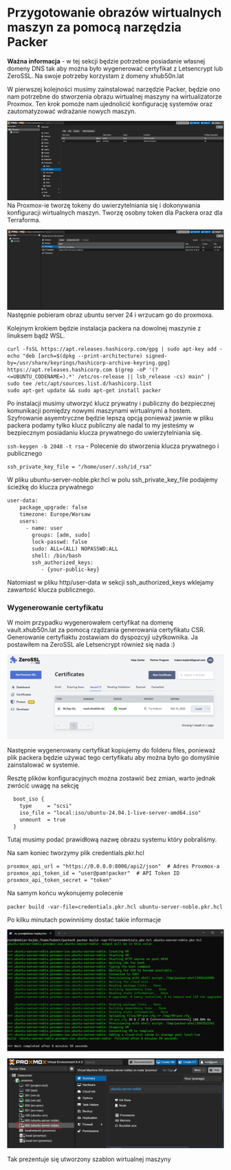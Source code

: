 # Przygotowanie obrazów wirtualnych maszyn za pomocą narzędzia Packer 

**Ważna informacja** - w tej sekcji będzie potrzebne posiadanie własnej domeny DNS tak aby można było wygenerować certyfikat z Letsencrypt lub ZeroSSL. Na swoje potrzeby korzystam z domeny xhub50n.lat

W pierwszej kolejności musimy zainstalować narzędzie Packer, będzie ono nam potrzebne do stworzenia obrazu wirtualnej maszyny na wirtualizatorze Proxmox. Ten krok pomoże nam ujednolicić konfigurację systemów oraz zautomatyzować wdrażanie nowych maszyn.

![Create token](./images/packer/create-token.png)
Na Proxmox-ie tworzę tokeny do uwierzytelniania się i dokonywania konfiguracji wirtualnych maszyn. Tworzę osobny token dla Packera oraz dla Terraforma.

![alt text](./images/packer/download-image.png)
Następnie pobieram obraz ubuntu server 24 i wrzucam go do proxmoxa. 

Kolejnym krokiem będzie instalacja packera na dowolnej maszynie z linuksem bądź WSL.

```
curl -fsSL https://apt.releases.hashicorp.com/gpg | sudo apt-key add -
echo "deb [arch=$(dpkg --print-architecture) signed-by=/usr/share/keyrings/hashicorp-archive-keyring.gpg] https://apt.releases.hashicorp.com $(grep -oP '(?<=UBUNTU_CODENAME=).*' /etc/os-release || lsb_release -cs) main" | sudo tee /etc/apt/sources.list.d/hashicorp.list
sudo apt-get update && sudo apt-get install packer
```

Po instalacji musimy utworzyć klucz prywatny i publiczny do bezpiecznej komunikacji pomiędzy nowymi maszynami wirtualnymi a hostem. Szyfrowanie asyemtryczne będzie lepszą opcją ponieważ jawnie w pliku packera podamy tylko klucz publiczny ale nadal to my jesteśmy w bezpiecznym posiadaniu klucza prywatnego do uwierzytelniania się. 

`ssh-keygen -b 2048 -t rsa` - Polecenie do stworzenia klucza prywatnego i publicznego 

```
ssh_private_key_file = "/home/user/.ssh/id_rsa"
```

W pliku ubuntu-server-noble.pkr.hcl w polu ssh_private_key_file podajemy ścieżkę do klucza prywatnego 


```
user-data:
    package_upgrade: false
    timezone: Europe/Warsaw
    users:
      - name: user
        groups: [adm, sudo]
        lock-passwd: false
        sudo: ALL=(ALL) NOPASSWD:ALL
        shell: /bin/bash
        ssh_authorized_keys:
           - {your-public-key}
```
Natomiast w pliku http/user-data w sekcji ssh_authorized_keys wklejamy zawartość klucza publicznego.

### Wygenerowanie certyfikatu

W moim przypadku wygenerowałem certyfikat na domenę vault.xhub50n.lat za pomocą rządzania generowania certyfikatu CSR. Generowanie certyfiaktu zostawiam do dyspozcyji użytkownika. Ja postawiłem na ZeroSSL ale Letsencrypt również się nada :)

![alt text](./images/packer/zerossl-cert.png)

Następnie wygenerowany certyfikat kopiujemy do folderu files, ponieważ plik packera będzie używać tego certyfikatu aby można było go domyślnie zainstalować w systemie.

Resztę plików konfiguracyjnych można zostawić bez zmian, warto jednak zwrócić uwagę na sekcję

```
  boot_iso {
    type     = "scsi"
    iso_file = "local:iso/ubuntu-24.04.1-live-server-amd64.iso"
    unmount  = true
  }
```
Tutaj musimy podać prawidłową nazwę obrazu systemu który pobraliśmy.

Na sam koniec tworzymy plik credentials.pkr.hcl

```
proxmox_api_url = "https://0.0.0.0:8006/api2/json"  # Adres Proxmox-a
proxmox_api_token_id = "user@pam!packer"  # API Token ID
proxmox_api_token_secret = "token"
```

Na samym końcu wykonujemy polecenie 

`packer build -var-file=credentials.pkr.hcl ubuntu-server-noble.pkr.hcl`

Po kilku minutach powinniśmy dostać takie informacje

![alt text](./images/packer/packer-finish.png) 

![alt text](./images/packer/ready-template.png)

Tak prezentuje się utworzony szablon wirtualnej maszyny